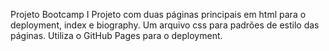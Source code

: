 Projeto Bootcamp I
Projeto com duas páginas principais em html para o deployment, index e biography. Um arquivo css para padrões de estilo das páginas. 
Utiliza o GitHub Pages para o deployment.

